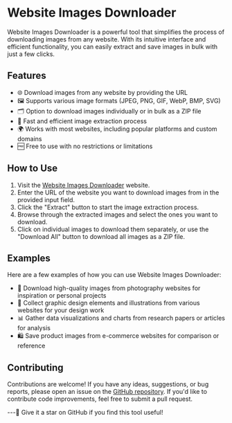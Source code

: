 # Website Images Downloader

Website Images Downloader is a powerful tool that simplifies the process of downloading images from any website. With its intuitive interface and efficient functionality, you can easily extract and save images in bulk with just a few clicks.

## Features

- 🌐 Download images from any website by providing the URL
- 🖼️ Supports various image formats (JPEG, PNG, GIF, WebP, BMP, SVG)
- 🗂️ Option to download images individually or in bulk as a ZIP file
- 🚀 Fast and efficient image extraction process
- 🌍 Works with most websites, including popular platforms and custom domains
- 🆓 Free to use with no restrictions or limitations

## How to Use

1. Visit the [Website Images Downloader](https://websiteimagedownloader.online) website.
2. Enter the URL of the website you want to download images from in the provided input field.
3. Click the "Extract" button to start the image extraction process.
4. Browse through the extracted images and select the ones you want to download.
5. Click on individual images to download them separately, or use the "Download All" button to download all images as a ZIP file.

## Examples

Here are a few examples of how you can use Website Images Downloader:

- 📸 Download high-quality images from photography websites for inspiration or personal projects
- 🎨 Collect graphic design elements and illustrations from various websites for your design work
- 📊 Gather data visualizations and charts from research papers or articles for analysis
- 🛍️ Save product images from e-commerce websites for comparison or reference

## Contributing

Contributions are welcome! If you have any ideas, suggestions, or bug reports, please open an issue on the [GitHub repository](https://github.com/technopath-coder/website-images-downloader). If you'd like to contribute code improvements, feel free to submit a pull request.

---🌟 Give it a star on GitHub if you find this tool useful!
